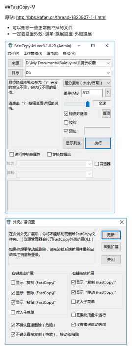##FastCopy-M

原貼: http://bbs.kafan.cn/thread-1820907-1-1.html

- 可以刪除一些正常刪不掉的文件
- 一定要設置外殼: 選項-擴展設置-外殼擴展

![](img/1.jpg)

![](img/2.jpg)